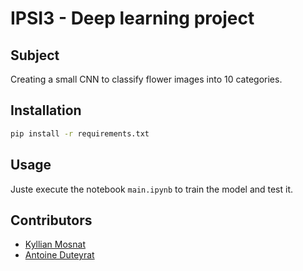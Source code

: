 # IPSI3 - Deep learning project

## Subject

Creating a small CNN to classify flower images into 10 categories.

## Installation

```bash
pip install -r requirements.txt
```

## Usage

Juste execute the notebook `main.ipynb` to train the model and test it.

## Contributors

- [Kyllian Mosnat](https://github.com/kmosnat)
- [Antoine Duteyrat](https://github.com/antoinedenovembre)